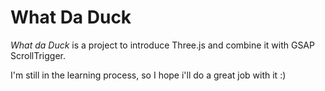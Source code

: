 # What Da Duck

_What da Duck_ is a project to introduce Three.js and combine it with GSAP
ScrollTrigger.

I'm still in the learning process, so I hope i'll do a great job with it :)
